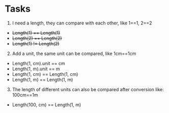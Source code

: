 # Tasks

1. I need a length, they can compare with each other, like 1==1, 2==2
- ~~Length(1) == Length(1)~~
- ~~Length(2) == Length(2)~~
- ~~Length(1) != Length(2)~~

2. Add a unit, the same unit can be compared, like 1cm==1cm
- Length(1, cm).unit == cm
- Length(1, m).unit == m
- Length(1, cm) == Length(1, cm)
- Length(1, m) == Length(1, m)

3. The length of different units can also be compared after conversion like: 100cm==1m
- Length(100, cm) == Length(1, m)
